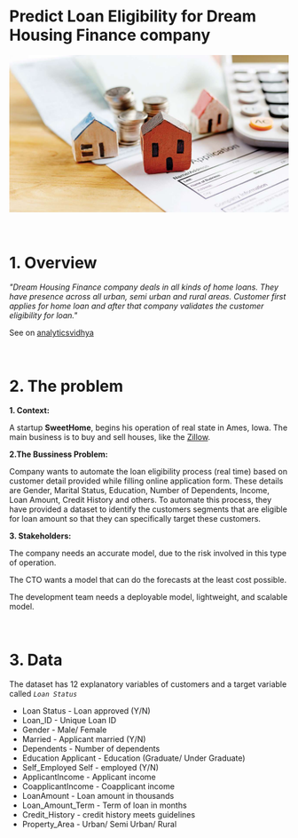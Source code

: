 # Predict Loan Eligibility for Dream Housing Finance company

![](img/header.jpg)

<br>

# 1. Overview

_"Dream Housing Finance company deals in all kinds of home loans. They have presence across all urban, semi urban and rural areas. Customer first applies for home loan and after that company validates the customer eligibility for loan."_

See on [analyticsvidhya](https://datahack.analyticsvidhya.com/contest/practice-problem-loan-prediction-iii/#ProblemStatement)


<br>


# 2. The problem

 **1. Context:**

   A startup **SweetHome**, begins his operation of real state in Ames, Iowa. The main business is to buy and sell houses, like the [Zillow](https://www.zillow.com/).

 **2.The Bussiness Problem:**
   
   Company wants to automate the loan eligibility process (real time) based on customer detail provided while filling online application form. These details are Gender, Marital Status, Education, Number of Dependents, Income, Loan Amount, Credit History and others. To automate this process, they have provided a dataset to identify the customers segments that are eligible for loan amount so that they can specifically target these customers. 

 **3. Stakeholders:**

   The company needs an accurate model, due to the risk involved in this type of operation.

   The CTO wants a model that can do the forecasts at the least cost possible.

   The development team needs a deployable model, lightweight, and scalable model.

       
<br>


# 3. Data

The dataset has 12 explanatory variables of customers and a target variable called _`Loan Status`_

* Loan Status - Loan approved (Y/N)
* Loan_ID - Unique Loan ID
* Gender - Male/ Female
* Married - Applicant married (Y/N)
* Dependents - Number of dependents
* Education	Applicant - Education (Graduate/ Under Graduate)
* Self_Employed	Self - employed (Y/N)
* ApplicantIncome - Applicant income
* CoapplicantIncome - Coapplicant income
* LoanAmount - Loan amount in thousands
* Loan_Amount_Term - Term of loan in months
* Credit_History - credit history meets guidelines
* Property_Area - Urban/ Semi Urban/ Rural


<br>

